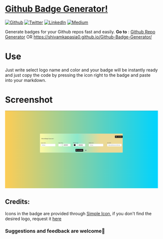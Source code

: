 # [Github Badge Generator!](https://shivamkapasia-developer-edition.ap16.force.com/Badges4Me/s)

<p><a href="https://github.com/shivamkapasia0" target="_blank"><img alt="Github" src="https://img.shields.io/badge/GitHub-%2312100E.svg?&style=for-the-badge&logo=Github&logoColor=white" /></a> <a href="https://twitter.com/shivaay0o7" target="_blank"><img alt="Twitter" src="https://img.shields.io/badge/twitter-%231DA1F2.svg?&style=for-the-badge&logo=twitter&logoColor=white" /></a> <a href="https://www.linkedin.com/in/shivam-kapasia" target="_blank"><img alt="LinkedIn" src="https://img.shields.io/badge/linkedin-%230077B5.svg?&style=for-the-badge&logo=linkedin&logoColor=white" /></a> <a href="https://instagram.com/shivaay0o7" target="_blank"><img alt="Medium" src="https://img.shields.io/badge/instagram-%2312100E.svg?&style=for-the-badge&logo=instagram&logoColor=purple" /></a>
</p> 

Generate badges for your Github repos fast and easily.
**Go to** : [Github Repo Generator](https://shivamkapasia-developer-edition.ap16.force.com/Badges4Me/s) OR
https://shivamkapasia0.github.io/Github-Badge-Generator/

# Use
Just write select logo name and color and your badge will be instantly ready and just copy the code by pressing the icon right to the badge and paste into your markdown.

# Screenshot

![enter image description here](https://github.com/shivamkapasia0/Badges4Me/blob/main/ss1.png?raw=true)

## Credits:
Icons in the badge are provided through [Simple Icon](https://simpleicons.org/), if you don't find the desired logo, request it [here](https://github.com/simple-icons/simple-icons/issues/new?assignees=&labels=new+icon&template=icon_request.md)

### Suggestions and feedback are welcome🙏
